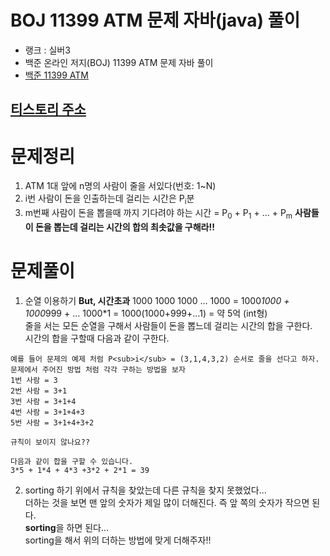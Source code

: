 # BOJ 11399 ATM 문제 자바(java)  풀이
- 랭크 : 실버3
- 백준 온라인 저지(BOJ) 11399 ATM 문제 자바 풀이
- [백준 11399 ATM](https://www.acmicpc.net/problem/11399)

## [티스토리 주소](https://hoho325.tistory.com/92?category=780777)

# 문제정리
1. ATM 1대 앞에 n명의 사람이 줄을 서있다(번호: 1~N)
2. i번 사람이 돈을 인출하는데 걸리는 시간은 P<sub>i</sub>분
3. m번째 사람이 돈을 뽑을때 까지 기다려야 하는 시간 = P<sub>0</sub> + P<sub>1</sub> + ... + P<sub>m</sub>
**사람들이 돈을 뽑는데 걸리는 시간의 합의 최솟값을 구해라!!**

# 문제풀이

1. 순열 이용하기 **But, 시간초과**
1000 1000 1000 ... 1000 = 1000*1000 + 1000*999 + ... 1000*1 = 1000(1000+999+...1) = 약 5억 (int형)  
줄을 서는 모든 순열을 구해서 사람들이 돈을 뽑느데 걸리는 시간의 합을 구한다.  
시간의 합을 구할때 다음과 같이 구한다.

```
예를 들어 문제의 예제 처럼 P<sub>i</sub> = (3,1,4,3,2) 순서로 줄을 선다고 하자.
문제에서 주어진 방법 처럼 각각 구하는 방법을 보자
1번 사람 = 3
2번 사람 = 3+1
3번 사람 = 3+1+4
4번 사람 = 3+1+4+3
5번 사람 = 3+1+4+3+2

규칙이 보이지 않나요??

다음과 같이 합을 구할 수 있습니다.
3*5 + 1*4 + 4*3 +3*2 + 2*1 = 39
```

2. sorting 하기
위에서 규칙을 찾았는데 다른 규칙을 찾지 못했었다...  
더하는 것을 보면 맨 앞의 숫자가 제일 많이 더해진다. 즉 앞 쪽의 숫자가 작으면 된다.  
**sorting**을 하면 된다...  
sorting을 해서 위의 더하는 방법에 맞게 더해주자!!